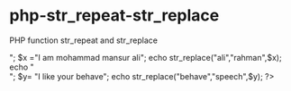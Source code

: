 # php-str_repeat-str_replace
PHP function str_repeat and str_replace
<?php
// str_repeat and str_replace
$a = "Hello Friend";
echo str_repeat($a,5);
echo "<br>";
$x ="I am mohammad mansur ali";
echo str_replace("ali","rahman",$x);
echo "<br>";
$y= "I like your behave";
echo str_replace("behave","speech",$y);
?>
